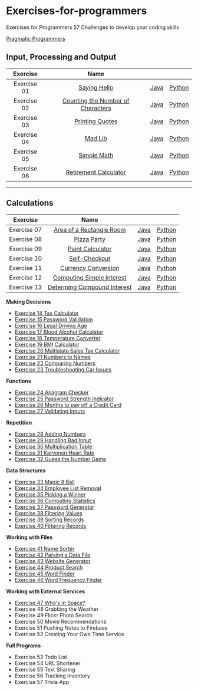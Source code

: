 # Exercises-for-programmers

Exercises for Programmers 
57 Challenges to develop your coding skills

[Pragmatic Programmers](https://pragprog.com/titles/bhwb/exercises-for-programmers/)


## Input, Processing and Output  
| Exercise | Name | |  | 
| :---: | :---: | :---: | :---: |  
| Exercise 01 | [Saying Hello](./1.%20Input,%20Processing%20and%20Output/exercise01/) | [Java](./1.%20Input,%20Processing%20and%20Output/exercise01/java/SayingHello.java) | [Python](./1.%20Input,%20Processing%20and%20Output/exercise01/python/saying_hello.py) |
| Exercise 02 | [Counting the Number of Characters](./1.%20Input,%20Processing%20and%20Output/exercise02) | [Java](./1.%20Input,%20Processing%20and%20Output/exercise02/java/CountingCharacters.java) | [Python](./1.%20Input,%20Processing%20and%20Output/exercise02/python/counting_characters.py) |
| Exercise 03 | [Printing Quotes](./1.%20Input,%20Processing%20and%20Output/exercise03) | [Java](./1.%20Input,%20Processing%20and%20Output/exercise03/java/PrintingQuotes.java) | [Python](./1.%20Input,%20Processing%20and%20Output/exercise03/python/printing_quotes.py) |
| Exercise 04 | [Mad Lib](./1.%20Input,%20Processing%20and%20Output/exercise04)  | [Java](./1.%20Input,%20Processing%20and%20Output/exercise04/java/MadLib.java) | [Python](./1.%20Input,%20Processing%20and%20Output/exercise04/python/mad_lib.py) |
| Exercise 05 | [Simple Math](./1.%20Input,%20Processing%20and%20Output/exercise05) | [Java](./1.%20Input,%20Processing%20and%20Output/exercise05/java/SimpleMath.java) | [Python](./1.%20Input,%20Processing%20and%20Output/exercise05/python/simple_math.py) |
| Exercise 06 | [Retirement Calculator](./1.%20Input,%20Processing%20and%20Output/exercise06) | [Java](./1.%20Input,%20Processing%20and%20Output/exercise06/java/RetirementCalculator.java) | [Python](./1.%20Input,%20Processing%20and%20Output/exercise06/python/retirement_calulator.py) |

---

## Calculations
| Exercise | Name | |  | 
| :---: | :---: | :---: | :---: |   
| Exercise 07 | [Area of a Rectangle Room](2.%20Calculations/exercise07) | [Java](./2.%20Calculations/exercise07/java/AreaOfRectangle.java) | [Python](./2.%20Calculations/exercise07/python/area_of_rectangle.py) |
| Exercise 08 | [Pizza Party](2.%20Calculations/exercise08) | [Java](./2.%20Calculations/exercise08/java/PizzaParty.java) | [Python](./2.%20Calculations/exercise08/python/pizza_party.py) |
| Exercise 09 | [Paint Calculator](2.%20Calculations/exercise09) | [Java](./2.%20Calculations/exercise09/java/PaintCalculator.java) | [Python](./2.%20Calculations/exercise09/python/paint_calculator.py) |
| Exercise 10 | [Self-Checkout](2.%20Calculations/exercise10) | [Java](./2.%20Calculations/exercise10/java/SelfCheckout.java) | [Python](./2.%20Calculations/exercise10/python/self_checkout.py) |
| Exercise 11 | [Currency Conversion](2.%20Calculations/exercise11) | [Java](./2.%20Calculations/exercise11/java/CurrencyConversion.java) | [Python](./2.%20Calculations/exercise11/python/currency_conversion.py) |
| Exercise 12 | [Computing Simple Interest](2.%20Calculations/exercise12) | [Java](./2.%20Calculations/exercise12/java/ComputingSimpleInterest.java) | [Python](./2.%20Calculations/exercise12/python/computing_simple_interest.py) |
| Exercise 13 | [Determing Compound Interest](2.%20Calculations/exercise13) | [Java](./2.%20Calculations/exercise13/java/DetermineCompoundInterest.java) | [Python](./2.%20Calculations/exercise13/python/determine_compund_interest.py) |

**Making Decisions**
- [Exercise 14 Tax Calculator](3.%20Making%20Decisions/exercise14)
- [Exercise 15 Password Validation](3.%20Making%20Decisions/exercise15)
- [Exercise 16 Legal Driving Age](3.%20Making%20Decisions/exercise16)
- [Exercise 17 Blood Alcohol Calculator](3.%20Making%20Decisions/exercise17)
- [Exercise 18 Temperature Converter](3.%20Making%20Decisions/exercise18)
- [Exercise 19 BMI Calculator](3.%20Making%20Decisions/exercise19)
- [Exercise 20 Multistate Sales Tax Calculator](3.%20Making%20Decisions/exercise20)
- [Exercise 21 Numbers to Names](3.%20Making%20Decisions/exercise21)
- [Exercise 22 Comparing Numbers](3.%20Making%20Decisions/exercise22)
- [Exercise 23 Troubleshooting Car Issues](3.%20Making%20Decisions/exercise23)

**Functions**
- [Exercise 24 Anagram Checker](4.%20Functions/exercise24)
- [Exercise 25 Password Strength Indicator](4.%20Functions/exercise25)
- [Exercise 26 Months to pay off a Credit Card](4.%20Functions/exercise26)
- [Exercise 27 Validating Inputs](4.%20Functions/exercise27)

**Repetition**
- [Exercise 28 Adding Numbers](5.%20Repetition/exercise28)
- [Exercise 29 Handling Bad Input](5.%20Repetition/exercise29)
- [Exercise 30 Multiplication Table](5.%20Repetition/exercise30)
- [Exercise 31 Karvonen Heart Rate](5.%20Repetition/exercise31)
- [Exercise 32 Guess the Number Game](5.%20Repetition/exercise32)

**Data Structures**
- [Exercise 33 Magic 8 Ball](6.%20Data%20Structures/exercise33)
- [Exercise 34 Employee List Removal](6.%20Data%20Structures/exercise34)
- [Exercise 35 Picking a Winner](6.%20Data%20Structures/exercise35)
- [Exercise 36 Computing Statistics](6.%20Data%20Structures/exercise36)
- [Exercise 37 Password Generator](6.%20Data%20Structures/exercise37)
- [Exercise 38 Filtering Values](6.%20Data%20Structures/exercise38)
- [Exercise 39 Sorting Records](6.%20Data%20Structures/exercise39)
- [Exercise 40 Filtering Records](6.%20Data%20Structures/exercise40)

**Working with Files**
- [Exercise 41 Name Sorter](7.%20Working%20with%20Files/exercise41)
- [Exercise 42 Parsing a Data File](7.%20Working%20with%20Files/exercise42)
- [Exercise 43 Website Generator](7.%20Working%20with%20Files/exercise43)
- [Exercise 44 Product Search](7.%20Working%20with%20Files/exercise44)
- [Exercise 45 Word Finder](7.%20Working%20with%20Files/exercise45)  
- [Exercise 46 Word Frequency Finder](7.%20Working%20with%20Files/exercise46)  

**Working with External Services**  
- [Exercise 47 Who's in Space?](8.%20Working%20with%20External%20Services/exercise47)
- Exercise 48 Grabbing the Weather
- Exercise 49 Flickr Photo Search
- Exercise 50 Movie Recommendations
- Exercise 51 Pushing Notes to Firebase
- Exercise 52 Creating Your Own Time Service
  
**Full Programs**
- Exercise 53 Todo List
- Exercise 54 URL Shortener
- Exercise 55 Text Sharing
- Exercise 56 Tracking Inventory
- Exercise 57 Trivia App